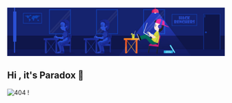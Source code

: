 ![logo](https://github.com/Mr-Paradoxc/Mr-Paradoxc/blob/main/79731568097599.5b50bca477735-1120231283.jpg)

## Hi , it's Paradox 👋

<!--
**Mr-Paradoxc/Mr-Paradoxc** is a ✨ _special_ ✨ repository because its `README.md` (this file) appears on your GitHub profile.

Here are some ideas to get you started:

- 🔭 I’m currently working on ...
- 🌱 I’m currently learning ...
- 👯 I’m looking to collaborate on ...
- 🤔 I’m looking for help with ...
- 💬 Ask me about ...
- 📫 How to reach me: ...
- 😄 Pronouns: ...
- ⚡ Fun fact: ...
-->
<img align="center" alt=" 404 ! " width="400" src="https://external-content.duckduckgo.com/iu/?u=https%3A%2F%2Fgifdb.com%2Fimages%2Fhigh%2Fcartoon-character-louise-belcher-coding-is-fun-ctmkcciuc1gyxos2.gif&f=1&nofb=1&ipt=7b398eafbae50c8f2279328352f5b0c29a75e3c491567bbeb6ad48c6e04c13de&ipo=images">
